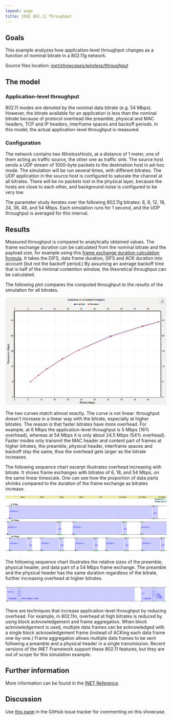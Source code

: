 ```yaml
---
layout: page
title: IEEE 802.11 Throughput
---
```


Goals
-----

This example analyzes how application-level throughput changes as a function of nominal bitrate in a 802.11g network.

Source files location: <a href="https://github.com/inet-framework/inet-showcases/tree/master/wireless/throughput" target="_blank"><var>inet/showcases/wireless/throughput</var></a>

The model
---------

### Application-level throughput

802.11 modes are denoted by the nominal data bitrate (e.g. 54 Mbps). However, the bitrate available for an application is less than the nominal bitrate because of protocol overhead like preamble, physical and MAC headers, TCP and IP headers, interframe spaces and backoff periods. In this model, the actual application-level throughput is measured.

### Configuration

The network contains two <var>WirelessHosts</var>, at a distance of 1 meter, one of them acting as traffic source, the other one as traffic sink. The source host sends a UDP stream of 1000-byte packets to the destination host in ad-hoc mode. The simulation will be run several times, with different bitrates. The UDP application in the source host is configured to saturate the channel at all bitrates. There will be no packets lost in the physical layer, because the hosts are close to each other, and background noise is configured to be very low.

The parameter study iterates over the following 802.11g bitrates: 6, 9, 12, 18, 24, 36, 48, and 54 Mbps. Each simulation runs for 1 second, and the UDP throughput is averaged for this interval.

Results
-------

Measured throughput is compared to analytically obtained values. The frame exchange duration can be calculated from the nominal bitrate and the payload size, for example using this <a href="https://sarwiki.informatik.hu-berlin.de/Packet_transmission_time_in_802.11" target="_blank">frame exchange duration calculation formula</a>. It takes the DIFS, data frame duration, SIFS and ACK duration into account (but not the backoff period.) By assuming an average backoff time that is half of the minimal contention window, the theoretical throughput can be calculated.

The following plot compares the computed throughput to the results of the simulation for all bitrates.

<img src="throughput2.png" class="screen" />

The two curves match almost exactly. The curve is not linear: throughput doesn't increase in a linear way with the bitrate, especially at higher bitrates. The reason is that faster bitrates have more overhead. For example, at 6 Mbps the application-level throughput is 5 Mbps (16% overhead), whereas at 54 Mbps it is only about 24.5 Mbps (54% overhead). Faster modes only transmit the MAC header and content part of frames at higher bitrates, the preamble, physical header, interframe spaces and backoff stay the same, thus the overhead gets larger as the bitrate increases.

The following sequence chart excerpt illustrates overhead increasing with bitrate. It shows frame exchanges with bitrates of 6, 18, and 54 Mbps, on the same linear timescale. One can see how the proportion of data parts shrinks compared to the duration of the frame exchange as bitrates increase.

<img src="seqchart3.png" class="screen" width="850" />

The following sequence chart illustrates the relative sizes of the preamble, physical header, and data part of a 54 Mbps frame exchange. The preamble and the physical header has the same duration regardless of the bitrate, further increasing overhead at higher bitrates.

<img src="seqchart5.png" class="screen" width="850" />

There are techniques that increase application-level throughput by reducing overhead. For example, in 802.11n, overhead at high bitrates is reduced by using block acknowledgement and frame aggregation. When block acknowledgement is used, multiple data frames can be acknowledged with a single block acknowledgement frame (instead of ACKing each data frame one-by-one.) Frame aggregation allows multiple data frames to be sent following a preamble and a physical header in a single transmission. Recent versions of the INET Framework support these 802.11 features, but they are out of scope for this simulation example.

Further information
-------------------

More information can be found in the <a href="https://omnetpp.org/doc/inet/api-current/neddoc/index.html" target="_blank">INET Reference</a>.

Discussion
----------

Use <a href="https://github.com/inet-framework/inet-showcases/issues/6" target="_blank">this page</a> 
in the GitHub issue tracker for commenting on this showcase.

